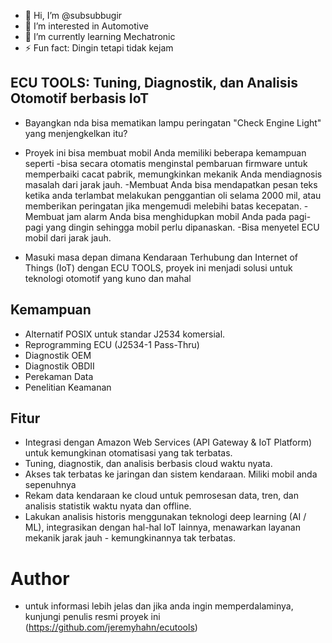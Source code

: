 - 👋 Hi, I’m @subsubbugir
- 👀 I’m interested in Automotive
- 🌱 I’m currently learning Mechatronic
- ⚡ Fun fact: Dingin tetapi tidak kejam

## ECU TOOLS: Tuning, Diagnostik, dan Analisis Otomotif berbasis IoT
* Bayangkan nda bisa mematikan lampu peringatan "Check Engine Light" yang menjengkelkan itu?

* Proyek ini bisa membuat mobil Anda memiliki beberapa kemampuan seperti
 -bisa secara otomatis menginstal pembaruan firmware untuk memperbaiki cacat pabrik, memungkinkan mekanik Anda mendiagnosis masalah dari jarak jauh.
 -Membuat Anda bisa mendapatkan pesan teks ketika anda terlambat melakukan penggantian oli selama 2000 mil, atau memberikan peringatan jika mengemudi melebihi batas kecepatan.
 -Membuat jam alarm Anda bisa menghidupkan mobil Anda pada pagi-pagi yang dingin sehingga mobil perlu dipanaskan.
 -Bisa menyetel ECU mobil dari jarak jauh.

* Masuki masa depan dimana Kendaraan Terhubung dan Internet of Things (IoT) dengan ECU TOOLS, proyek ini menjadi solusi untuk teknologi otomotif yang kuno dan mahal

## Kemampuan

* Alternatif POSIX untuk standar J2534 komersial.
* Reprogramming ECU (J2534-1 Pass-Thru)
* Diagnostik OEM
* Diagnostik OBDII
* Perekaman Data
* Penelitian Keamanan

## Fitur
* Integrasi dengan Amazon Web Services (API Gateway & IoT Platform) untuk kemungkinan otomatisasi yang tak terbatas.
* Tuning, diagnostik, dan analisis berbasis cloud waktu nyata.
* Akses tak terbatas ke jaringan dan sistem kendaraan. Miliki mobil anda sepenuhnya
* Rekam data kendaraan ke cloud untuk pemrosesan data, tren, dan analisis statistik waktu nyata dan offline.
* Lakukan analisis historis menggunakan teknologi deep learning (AI / ML), integrasikan dengan hal-hal IoT lainnya, menawarkan layanan mekanik jarak jauh - kemungkinannya tak terbatas.

# Author
* untuk informasi lebih jelas dan jika anda ingin memperdalaminya, kunjungi penulis resmi proyek ini
(https://github.com/jeremyhahn/ecutools)
